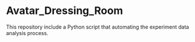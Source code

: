 # Avatar_Dressing_Room
This repository include a Python script that automating the experiment data analysis process.
